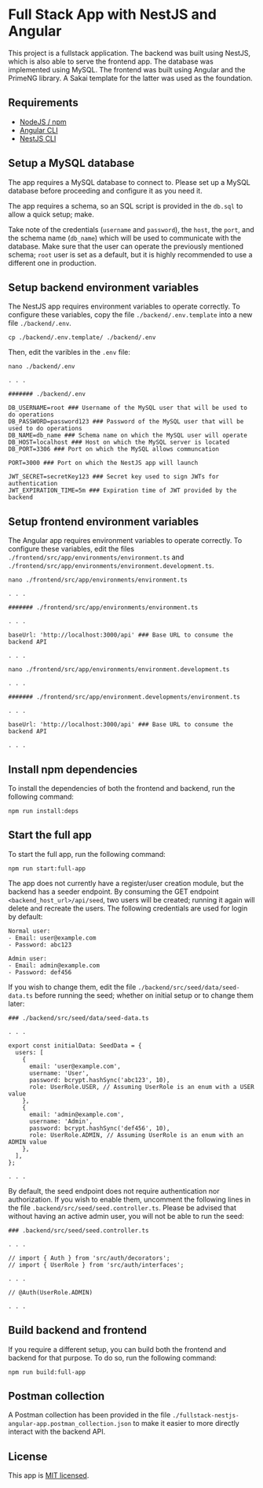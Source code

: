 # Full Stack App with NestJS and Angular

This project is a fullstack application. The backend was built using NestJS, which is also able to serve the frontend app. The database was implemented using MySQL. The frontend was built using Angular and the PrimeNG library. A Sakai template for the latter was used as the foundation.

## Requirements

- [NodeJS / npm](https://nodejs.org/es/download)
- [Angular CLI](https://angular.dev/installation)
- [NestJS CLI](https://docs.nestjs.com/)

## Setup a MySQL database

The app requires a MySQL database to connect to. Please set up a MySQL database before proceeding and configure it as you need it.

The app requires a schema, so an SQL script is provided in the `db.sql` to allow a quick setup; make.

Take note of the credentials (`username` and `password`), the `host`, the `port`, and the schema name (`db_name`) which will be used to communicate with the database. Make sure that the user can operate the previously mentioned schema; `root` user is set as a default, but it is highly recommended to use a different one in production.

## Setup backend environment variables

The NestJS app requires environment variables to operate correctly. To configure these variables, copy the file `./backend/.env.template` into a new file `./backend/.env`.

```
cp ./backend/.env.template/ ./backend/.env
```

Then, edit the varibles in the `.env` file:

```
nano ./backend/.env

. . .

####### ./backend/.env

DB_USERNAME=root ### Username of the MySQL user that will be used to do operations
DB_PASSWORD=password123 ### Password of the MySQL user that will be used to do operations
DB_NAME=db_name ### Schema name on which the MySQL user will operate
DB_HOST=localhost ### Host on which the MySQL server is located
DB_PORT=3306 ### Port on which the MySQL allows communcation

PORT=3000 ### Port on which the NestJS app will launch

JWT_SECRET=secretKey123 ### Secret key used to sign JWTs for authentication
JWT_EXPIRATION_TIME=5m ### Expiration time of JWT provided by the backend

```

## Setup frontend environment variables

The Angular app requires environment variables to operate correctly. To configure these variables, edit the files `./frontend/src/app/environments/environment.ts` and `./frontend/src/app/environments/environment.development.ts`.

```
nano ./frontend/src/app/environments/environment.ts

. . .

####### ./frontend/src/app/environments/environment.ts

. . .

baseUrl: 'http://localhost:3000/api' ### Base URL to consume the backend API

. . .

nano ./frontend/src/app/environments/environment.development.ts

. . .

####### ./frontend/src/app/environment.developments/environment.ts

. . .

baseUrl: 'http://localhost:3000/api' ### Base URL to consume the backend API

. . .
```

## Install npm dependencies

To install the dependencies of both the frontend and backend, run the following command:

```
npm run install:deps
```

## Start the full app

To start the full app, run the following command:

```
npm run start:full-app
```

The app does not currently have a register/user creation module, but the backend has a seeder endpoint. By consuming the GET endpoint `<backend_host_url>/api/seed`, two users will be created; running it again will delete and recreate the users. The following credentials are used for login by default:

```
Normal user:
- Email: user@example.com
- Password: abc123

Admin user:
- Email: admin@example.com
- Password: def456
```

If you wish to change them, edit the file `./backend/src/seed/data/seed-data.ts` before running the seed; whether on initial setup or to change them later:

```
### ./backend/src/seed/data/seed-data.ts

. . .

export const initialData: SeedData = {
  users: [
    {
      email: 'user@example.com',
      username: 'User',
      password: bcrypt.hashSync('abc123', 10),
      role: UserRole.USER, // Assuming UserRole is an enum with a USER value
    },
    {
      email: 'admin@example.com',
      username: 'Admin',
      password: bcrypt.hashSync('def456', 10),
      role: UserRole.ADMIN, // Assuming UserRole is an enum with an ADMIN value
    },
  ],
};

. . .
```

By default, the seed endpoint does not require authentication nor authorization. If you wish to enable them, uncomment the following lines in the file `.backend/src/seed/seed.controller.ts`. Please be advised that without having an active admin user, you will not be able to run the seed:

```
### .backend/src/seed/seed.controller.ts

. . .

// import { Auth } from 'src/auth/decorators';
// import { UserRole } from 'src/auth/interfaces';

. . .

// @Auth(UserRole.ADMIN)

. . .

```

## Build backend and frontend

If you require a different setup, you can build both the frontend and backend for that purpose. To do so, run the following command:

```
npm run build:full-app
```

## Postman collection

A Postman collection has been provided in the file `./fullstack-nestjs-angular-app.postman_collection.json` to make it easier to more directly interact with the backend API.

## License

This app is [MIT licensed](https://github.com/amilkargm/prueba-tecnica-nestjs-angular/blob/main/LICENSE).
